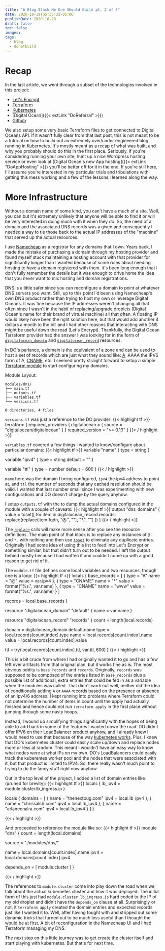 ```yaml
---
title: "A Blog Stack No One Should Build pt. 2 of ?"
date: 2020-10-19T05:35:31-05:00
publishDate: 2020-10-23
draft: false
toc: false
images:
tags: 
  - blog
  - donotbuild
---
```


# Recap

In the last article, we went through a subset of the technologies involved in this project:
- [Let's Encrypt](https://letsencrypt.org/)
- [Terraform](https://www.terraform.io/)
- [Kubernetes](https://kubernetes.io/)
- [Digital Ocean]({{< extLink "DoReferral" >}})
- [Github](https://github.com)

We also setup some very basic Terraform files to get connected to Digital Oceans API. If it
wasn't fully clear from that last post, this is not meant to be a tutorial on how to build out
an extremely over/under engineered blog running in Kubernetes. It's mostly meant as a recap of
what was built, and why you probably should do this in the first place. Seriously, if you're
considering running your own site, hunt up a nice Wordpress hosting service or even look at
[Digital Ocean's new App hosting]({{< extLink "DoAppHosting" >}}) you'll be better off for it in
the end. If you're still here, I'll assume you're interested in my particular trials and 
tribulations with getting this mess working and a few of the lessons I learned along the way. 

# More Infrastructure

Without a domain name of some kind, you can't have a much of a site. Well, you can but it's
extremely unlikely that anyone will be able to find it or will be very interested in doing much
with it when they do. So, the need of a domain and the associated DNS records was a given and 
consequently I needed a way to tie those back to the actual IP addresses of the "machine" that
served up the actual resources.

I use [Namecheap](https://www.namecheap.com/) as a registrar for any domains that I own. Years
back, I made the mistake of purchasing a domain through my hosting provider and found myself
stuck maintaining a hosting account with that provider for significantly longer than I wanted
because of some rules about needing hosting to have a domain registered with them. It's been
long enough that I don't fully remember the details but it was enough to drive home the idea
that you never want to mix hosting and domain registrations.

DNS is a little safer since you can reconfigure a domain to point at whatever DNS servers you 
want. Still, up to this point I'd been using Namecheap's own DNS product rather than trying to 
host my own or leverage Digital Oceans. It was fine because the IP addresses weren't changing
all that often since I wasn't in the habit of replacing/upgrade droplets (Digital Ocean's name
for their brand of virtual machine) all that often. A floating IP would likely have been the
right solution here, but that would add another 4 dollars a month to the bill and I had other
reasons that interacting with DNS might be useful down the road (Let's Encrypt). Thankfully, the 
Digital Ocean Terraform provider had the answer I was looking for in the form of 
[`digitalocean_domain`](https://registry.terraform.io/providers/digitalocean/digitalocean/latest/docs/resources/domain)
and [`digitalocean_record`](https://registry.terraform.io/providers/digitalocean/digitalocean/latest/docs/resources/record) resources.

In DO's parlance, a domain is the equivalent of a zone and can be used to host a set of records
which are just what they sound like: [A](https://www.cloudflare.com/learning/dns/dns-records/dns-a-record/), AAAA the IPV6 form of A, [CNAME](https://www.cloudflare.com/learning/dns/dns-records/dns-cname-record/), etc. I seemed pretty straight forward to setup a simple [Terraform module](https://www.terraform.io/docs/configuration/modules.html)
to start configuring my domains. 

Module Layout:
```
modules/dns/
├── main.tf
├── outputs.tf
├── variables.tf
└── versions.tf

0 directories, 4 files
```

`versions.tf` was just a reference to the DO provider:
{{< highlight tf >}}
terraform {
  required_providers {
    digitalocean = {
      source = "digitalocean/digitalocean"
    }
  }
  required_version = ">= 0.13"
}
{{< / highlight >}}

`variables.tf` covered a few things I wanted to know/configure about particular domains:
{{< highlight tf >}}
variable "name" {
  type = string
}

variable "ipv4" {
  type = string
  default = ""
}

variable "ttl" {
  type = number
  default = 600
}
{{< / highlight >}}

`name` here was the domain I being configured, `ipv4` the ipv4 address to point at, and `ttl` the
number of seconds that any cached resolution should be valid. I wanted that last number small
since  I was experimenting with new configurations and DO doesn't charge by the query anyhow.

I setup `outputs.tf` with the to dump the actual domains configured in the module with a couple
of caveats:
{{< highlight tf >}}
output "dns_domains" {
  value = toset([
    for item in digitalocean_record.records:
      replace(replace(item.fqdn, "@.", ""), "*.", "")
    ])
}
{{< / highlight >}}

The [`replace`](https://www.terraform.io/docs/configuration/functions/replace.html) calls will
make more sense after you see the resource definitions. The main point of that block is to
replace any instances of `@.` and `*.` with nothing and then use [`toset`](https://www.terraform.io/docs/configuration/functions/toset.html)
to eliminate any duplicate entries. Originally I had some idea of using this list to feed into
Let's Encrypt or something similar, but that didn't turn out to be needed. I left the output
behind mostly because I had written it and couldn't come up with a good reason to get rid of it.

The `module.tf` file defines some local variables and two resources, though one is a loop:
{{< highlight tf >}}
locals {
  base_records = [
    {
      type = "A"
      name = "@"
      value = var.ipv4 
    },
    {
      type = "CNAME"
      name = "*"
      value = format("%s.", var.name)
    },
    {
      type = "CNAME"
      name = "www"
      value = format("%s.", var.name)
    }
  ]
  
  records = local.base_records
}

resource "digitalocean_domain" "default" {
  name = var.name
}

resource "digitalocean_record" "records" {
  count = length(local.records)

  domain = digitalocean_domain.default.name
  type = local.records[count.index].type
  name = local.records[count.index].name 
  value = local.records[count.index].value

  ttl = try(local.records[count.index].ttl, var.ttl, 600)
}
{{< / highlight >}}

This is a bit crude from where I had originally wanted it to go and has a few left over artifacts
from that original plan, but it works fine as is. The most obvious oddity is `base_records` and 
`records`. Originally, `records` was supposed to be composed of the entries listed in
`base_records` plus a possible list of additional, extra entries that could be fed in as a
variable when the modules was called. That didn't work out well, neither did the idea of 
conditionally adding `A` or `AAAA` records based on the presence or absence of an ipv4/6 address.
I kept running into problems where Terraform could not determine the number of items in count
until the apply had actually finished and hence could not run `terraform apply` in the first
place without jumping through some nasty hoops.

Instead, I wound up simplifying things significantly with the hopes of being able to add back in
some of the features I wanted down the road. DO didn't offer IPV6 on their LoadBalancer product
anyhow, and I already knew I would need to use that because of the way [kubernetes works](https://kubernetes.io/docs/tasks/access-application-cluster/create-external-load-balancer/). Plus, I 
knew that DO's kubernetes cluster could easily scale up/down and replace nodes more or less at
random. This meant I wouldn't have an easy way to know what nodes were at what IPs on my own.
DO's LoadBalancers could easily track the kuberentes worker pool and the nodes that were
associated with it, but that product is limited to IPV4. So, there really wasn't much point to
trying to do the fancy stuff right now anyhow.

Out in the top level of the project, I added a list of domain entries like (pruned for brevity):
{{< highlight tf >}}
locals  {
  lb_ipv4 = module.cluster.lb_ingress.ip
}

locals {
  domains = [
    {
      name = "thenextbug.com"
      ipv4 = local.lb_ipv4
    },
    {
      name = "chrissalch.com"
      ipv4 = local.lb_ipv4 
    },
    {
      name = "arlaneenalra.com"
      ipv4 = local.lb_ipv4 
    }
  ]
}

{{< / highlight >}}

And proceeded to reference the module like so:
{{< highlight tf >}}
module "dns" {
  count = length(local.domains)

  source = "./modules/dns/"

  name = local.domains[count.index].name
  ipv4 = local.domains[count.index].ipv4

  depends_on = [ module.cluster ]
}

{{< / highlight >}}

The references to `module.cluster` come into play down the road when we talk about the actual
kubernetes cluster and how it was deployed. The initial form of this just had 
`module.cluster.lb_ingress.ip` hard coded to the IP of my old droplet and didn't have the 
`depends_on` clause at all. Surprisingly or not, it `terraform apply` created the domain entries 
and expected records just like I wanted it to. Well, after having fought with and stripped out 
some dynamic tricks that turned out to be much less useful than I thought the would be at first.
A bit of reconfiguration in the Namecheap UI and I had Terraform managing my DNS.

The next step on this little journey was to get create the cluster itself and start playing with
kubernetes. But that's for next time.

